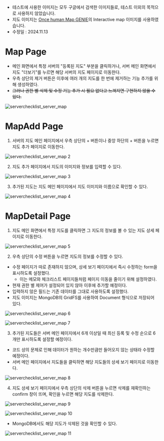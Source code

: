 - 테스트에 사용한 이미지는 모두 구글에서 검색한 이미지들로, 테스트 이외의 목적으로 사용하지 않았습니다.
- 지도 이미지는 [Once human Map GENIE](https://mapgenie.io/once-human)의 Interactive map 이미지를 사용하였습니다.
- 수정일 : 2024.11.13

# Map Page

- 메인 화면에서 특정 서버의 "등록된 지도" 부분을 클릭하거나, 서버 메인 화면에서 지도 "더보기"를 누르면 해당 서버의 지도 페이지로 이동한다.
- 우측 상단의 제거 버튼은 이후에 여러 개의 지도를 한 번에 제거하는 기능 추가를 위해 생성하였다.
- ~~그러나 권한 별 삭제 및 수정 기능 추가 시 필요 없다고 느껴지면 구현하지 않을 수 있다.~~

![serverchecklist_server_map](https://github.com/user-attachments/assets/50853d7c-1e70-413a-b506-40fe8d63ad54)

# MapAdd Page

1. 서버의 지도 메인 페이지에서 우측 상단의 + 버튼이나 중앙 하단의 + 버튼을 누르면 지도 추가 페이지로 이동한다.

![serverchecklist_server_map 2](https://github.com/user-attachments/assets/a66e66e8-1ecf-4be3-9ce3-4478b6991191)

2. 지도 추가 페이지에서 지도의 이미지와 정보를 입력할 수 있다.

![serverchecklist_server_map 3](https://github.com/user-attachments/assets/78d847c3-cdd6-4f94-a985-6cb62042ea07)

3. 추가된 지도는 지도 메인 페이지에서 지도 이미지와 이름으로 확인할 수 있다.

![serverchecklist_server_map 4](https://github.com/user-attachments/assets/269b6f0c-7453-4f88-a5ae-96065b54d4a3)

# MapDetail Page

1. 지도 메인 화면에서 특정 지도를 클릭하면 그 지도의 정보를 볼 수 있는 지도 상세 페이지로 이동한다.

![serverchecklist_server_map 5](https://github.com/user-attachments/assets/a99775e7-be61-4b5f-bdcf-ee7879efbc0c)

2. 우측 상단의 수정 버튼을 누르면 지도의 정보를 수정할 수 있다.
- 수정 페이지가 따로 존재하지 않으며, 상세 보기 페이지에서 즉시 수정하는 form을 표시하도록 설정했다.
  - 이는 메모와 체크리스트 페이지들처럼 페이지 이동을 줄이기 위해 설정하였다.
- 현재 권한 별 제어가 설정되어 있지 않아 이후에 추가할 예정이다.
- 입력하지 않은 필드는 기존 데이터를 그대로 사용하도록 설정했다.
- 지도 이미지는 MongoDB의 GridFS를 사용하여 Document 형식으로 저장되어 있다.

![serverchecklist_server_map 6](https://github.com/user-attachments/assets/b50d1054-86c4-47d3-8d31-6b22c77a8420)

![serverchecklist_server_map 7](https://github.com/user-attachments/assets/35196330-8f03-42a8-b035-6a0c1b0b00fb)

3. 추가된 지도들은 서버 메인 페이지에서 6개 이상일 때 최신 등록 및 수정 순으로 6개만 표시하도록 설정할 예정이다.
- 코드 상의 문제로 인해 데이터가 원하는 개수만큼만 들어오지 않는 상태라 수정할 예정이다.
- 서버 메인 페이지에서 지도들을 클릭하면 해당 지도들의 상세 보기 페이지로 이동한다.

![serverchecklist_server_map 8](https://github.com/user-attachments/assets/cbd1a9d1-c9eb-41ba-acc7-21934d3de9a9)

4. 지도 상세 보기 페이지에서 우측 상단의 삭제 버튼을 누르면 삭제를 재확인하는 confirm 창이 뜨며, 확인을 누르면 해당 지도를 삭제한다.

![serverchecklist_server_map 9](https://github.com/user-attachments/assets/3d5240e9-6f9d-4c00-ae39-1d23561f1649)

![serverchecklist_server_map 10](https://github.com/user-attachments/assets/52be844a-255e-414c-8566-96cca2808b35)

- MongoDB에서도 해당 지도가 삭제된 것을 확인할 수 있다. 

![serverchecklist_server_map 11](https://github.com/user-attachments/assets/c8342c03-6547-406f-9223-686a482dffdb)

